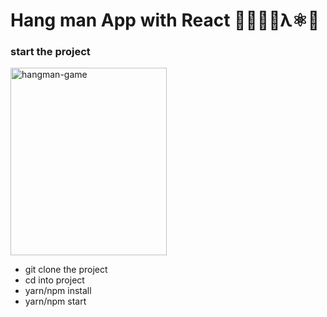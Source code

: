 # Hang man App with React 🧛‍♂️🤙🏻λ⚛️🤗

### start the project

<img src="" width="250" height="300"  alt="hangman-game" />

* git clone the project
* cd into project
* yarn/npm install
* yarn/npm start
